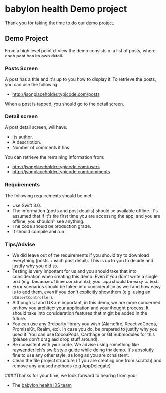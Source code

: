 babylon health Demo project
==================================

Thank you for taking the time to do our demo project. 

## Demo Project

From a high level point of view the demo consists of a list of posts, where each post has its own detail. 

### Posts Screen

A post has a title and it's up to you how to display it. To retrieve the posts, you can use the following:

* http://jsonplaceholder.typicode.com/posts

When a post is tapped, you should go to the detail screen.

### Detail screen

A post detail screen, will have:

* Its author.
* A description. 
* Number of comments it has.

You can retrieve the remaining information from:

* http://jsonplaceholder.typicode.com/users
* http://jsonplaceholder.typicode.com/comments

### Requirements 

The following requirements should be met:

* Use Swift 3.0.
* The information (posts and post details) should be available offline. It's assumed that if it's the first time you are accessing the app, and you are offline, you shouldn't see anything.
* The code should be production grade. 
* It should compile and run.

### Tips/Advise

* We did leave out of the requirements if you should try to download everything (posts + each post detail). This is up to you to decide and justify why you did so. 
* Testing is very important for us and you should take that into consideration when creating this demo. Even if you don't write a single test (e.g. because of time constraints), your app should be easy to test.
* Error scenarios should be taken into consideration as well and how easy is to add them, even if you don't explicitly show them (e.g. using an `UIAlertController`).
* Although UI and UX are important, in this demo, we are more concerned on how you architect your application and your thought process. It should take into consideration features that might be added in the future. 
* You can use any 3rd party library you wish (Alamofire, ReactiveCocoa, PromiseKit, Realm, etc). In case you do, be prepared to justify why you used it. You can use CocoaPods, Carthage or Git Submodules for this (please don't drag and drop stuff around).
* Be consistent with your code. We advise using something like [raywenderlich's swift style guide](https://github.com/raywenderlich/swift-style-guide) while doing the demo. It's absolutly fine to use any other style, as long as you are consistent.
* Clean the file project structure (if you are creating one from scratch) and remove any unused methods (e.g AppDelegate).

####Thanks for your time, we look forward to hearing from you!
- The [babylon health iOS team](http://github.com/Babylonpartners)

